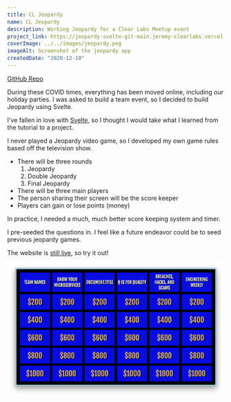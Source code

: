 ```yaml
---
title: CL Jeopardy
name: CL Jeopardy
description: Working Jeopardy for a Clear Labs Meetup event
project_link: https://jeopardy-svelte-git-main.jeremy-clearlabs.vercel.app/
coverImage: ../../images/jeopardy.png
imageAlt: Screenshot of the jeopardy app
createdDate: "2020-12-10"
---
```


[GitHub Repo](https://github.com/jeremy-clearlabs/jeopardy-svelte)

During these COVID times, everything has been moved online, including our holiday parties.
I was asked to build a team event, so I decided to build Jeopardy using Svelte.

I've fallen in love with [Svelte](/blog/2024-02-08-svelte/), so I thought I would
take what I learned from the tutorial to a project.

I never played a Jeopardy video game, so I developed my own game rules based off
the television show.

- There will be three rounds
  1. Jeopardy
  2. Double Jeopardy
  3. Final Jeopardy
- There will be three main players
- The person sharing their screen will be the score keeper
- Players can gain or lose points (money)

In practice, I needed a much, much better score keeping system and timer.

I pre-seeded the questions in. I feel like a future endeavor could be to seed
previous jeopardy games.

The website is [still live](http://jeopardy-svelte-git-main.jeremy-clearlabs.vercel.app/), so try it out!

![Screenshot of the jeopardy app](../../images/jeopardy.png)
